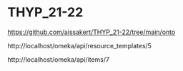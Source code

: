 # THYP_21-22
https://github.com/aissakert/THYP_21-22/tree/main/onto

http://localhost/omeka/api/resource_templates/5

http://localhost/omeka/api/items/7

